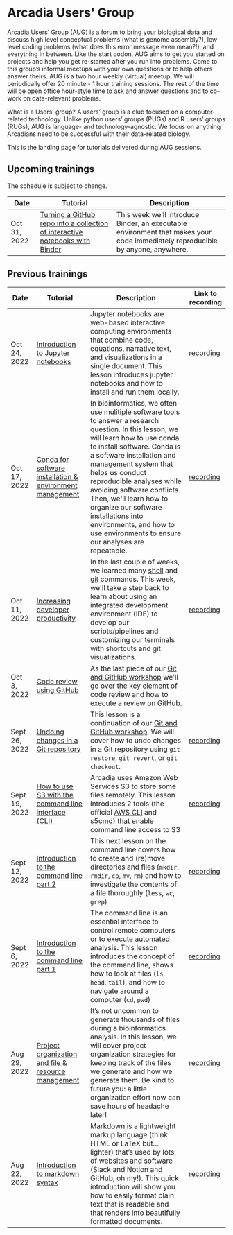 # Arcadia Users' Group

Arcadia Users’ Group (AUG) is a forum to bring your biological data and discuss high level conceptual problems (what is genome assembly?), low level coding problems (what does this error message even mean?!), and everything in between.
Like the start codon, AUG aims to get you started on projects and help you get re-started after you run into problems.
Come to this group’s informal meetups with your own questions or to help others answer theirs.
AUG is a two hour weekly (virtual) meetup.
We will periodically offer 20 minute - 1 hour training sessions.
The rest of the time will be open office hour-style time to ask and answer questions and to co-work on data-relevant problems.

What is a Users’ group?
A users’ group is a club focused on a computer-related technology.
Unlike python users’ groups (PUGs) and R users’ groups (RUGs), AUG is language- and technology-agnostic.
We focus on anything Arcadians need to be successful with their data-related biology.

This is the landing page for tutorials delivered during AUG sessions.

## Upcoming trainings

The schedule is subject to change.

| Date         | Tutorial                                                                       | Description                                                                                                                                                                                                                                                                                                                                                                    |
| ------------ | ------------------------------------------------------------------------------ | ------------------------------------------------------------------------------------------------------------------------------------------------------------------------------------------------------------------------------------------------------------------------------------------------------------------------------------------------------------------------------ |
| Oct 31, 2022 | [Turning a GitHub repo into a collection of interactive notebooks with Binder](20221031-binder/lesson.md) | This week we’ll introduce Binder, an executable environment that makes your code immediately reproducible by anyone, anywhere.                                                                                                                                                                                                                                                 |

## Previous trainings

| Date          | Tutorial                                                                                                                                                                   | Description                                                                                                                                                                                                                                                                                                     | Link to recording                                        |
| ------------- | -------------------------------------------------------------------------------------------------------------------------------------------------------------------------- | --------------------------------------------------------------------------------------------------------------------------------------------------------------------------------------------------------------------------------------------------------------------------------------------------------------- | -------------------------------------------------------- |
| Oct 24, 2022 | [Introduction to Jupyter notebooks](20221024-jupyter-notebooks/lesson.md) | Jupyter notebooks are web-based interactive computing environments that combine code, equations, narrative text, and visualizations in a single document. This lesson introduces jupyter notebooks and how to install and run them locally. | [recording](https://youtu.be/ZCrnPmX1Ynw) |
| Oct 17, 2022 | [Conda for software installation & environment management](20221017-conda/lesson.md) | In bioinformatics, we often use mulitiple software tools to answer a research question. In this lesson, we will learn how to use conda to install software. Conda is a software installation and management system that helps us conduct reproducible analyses while avoiding software conflicts. Then, we'll learn how to organize our software installations into environments, and how to use environments to ensure our analyses are repeatable.| [recording](https://youtu.be/1_aDASjPLgQ) |
| Oct 11, 2022 | [Increasing developer productivity](20221011-developer-productivity/lesson.md) | In the last couple of weeks, we learned many [shell](20220906-intro-to-shell1/lesson.md) and [git](../workshops/20220920-intro-to-git-and-github/lesson.md) commands. This week, we'll take a step back to learn about using an integrated development environment (IDE) to develop our scripts/pipelines and customizing our terminals with shortcuts and git visualizations. | [recording](https://www.youtube.com/watch?v=lRYO-n7QsnU) |
| Oct 3, 2022   | [Code review using GitHub](https://arcadia-science.github.io/arcadia-computational-training/workshops/20220920-intro-to-git-and-github/lesson/#working-on-branches)        | As the last piece of our [Git and GitHub workshop](../workshops/20220920-intro-to-git-and-github/lesson.md) we'll go over the key element of code review and how to execute a review on GitHub.                                                                                                                 | |
| Sept 26, 2022 | [Undoing changes in a Git repository](https://arcadia-science.github.io/arcadia-computational-training/workshops/20220920-intro-to-git-and-github/lesson/#undoing-changes) | This lesson is a continuation of our [Git and GitHub workshop](../workshops/20220920-intro-to-git-and-github/lesson.md). We will cover how to undo changes in a Git repository using `git restore`, `git revert`, or `git checkout`.                                                                            | [recording](https://www.youtube.com/watch?v=FOnX7VeRJdM) |
| Sept 19, 2022 | [How to use S3 with the command line interface (CLI)](20220919-aws-s3-cli/lesson.md)                                                                                       | Arcadia uses Amazon Web Services S3 to store some files remotely. This lesson introduces 2 tools (the official [AWS CLI](https://docs.aws.amazon.com/cli/latest/reference/s3/) and [s5cmd](https://github.com/peak/s5cmd)) that enable command line access to S3                                                | [recording](https://www.youtube.com/watch?v=46_0_qDA920) |
| Sept 12, 2022 | [Introduction to the command line part 2](20220912-intro-to-shell2/lesson.md)                                                                                              | This next lesson on the command line covers how to create and (re)move directories and files (`mkdir`, `rmdir`, `cp`, `mv`, `rm`) and how to investigate the contents of a file thoroughly (`less`, `wc`, `grep`)                                                                                               | [recording](https://www.youtube.com/watch?v=2sGjHhUcNPw) |
| Sept 6, 2022  | [Introduction to the command line part 1](20220906-intro-to-shell1/lesson.md)                                                                                              | The command line is an essential interface to control remote computers or to execute automated analysis. This lesson introduces the concept of the command line, shows how to look at files (`ls`, `head`, `tail`), and how to navigate around a computer (`cd`, `pwd`)                                         | [recording](https://www.youtube.com/watch?v=H5htHR2AmxY) |
| Aug 29, 2022  | [Project organization and file & resource management](20220829-project-organization/lesson.md)                                                                             | It’s not uncommon to generate thousands of files during a bioinformatics analysis. In this lesson, we will cover project organization strategies for keeping track of the files we generate and how we generate them. Be kind to future you: a little organization effort now can save hours of headache later! | [recording](https://www.youtube.com/watch?v=lmYbLdCixSM) |
| Aug 22, 2022  | [Introduction to markdown syntax](20220822-intro-to-markdown-syntax/lesson.md)                                                                                             | Markdown is a lightweight markup language (think HTML or LaTeX but…lighter) that’s used by lots of websites and software (Slack and Notion and GitHub, oh my!). This quick introduction will show you how to easily format plain text that is readable and that renders into beautifully formatted documents.   | [recording](https://www.youtube.com/watch?v=T8NB3n2URT8) |
